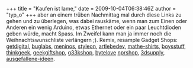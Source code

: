 +++
title = "Kaufen ist lame,"
date = 2009-10-04T06:38:46Z
author = "typ_o"
+++
aber an einem trüben Nachmittag mal durch diese Links zu gehen und zu
überlegen, was dabei rauskäme, wenn man zum Einen oder Anderen ein
wenig Arduino, etwas Ethernet oder ein paar Leuchtdioden geben würde,
macht Spass. Im Zweifel kann man ja immer noch die Weihnachtswunschliste
verlängern ;). Remix, resample Gadget Shops:
[getdigital](http://www.getdigital.de/),
[buglabs](http://www.buglabs.net/products),
[meninos](http://www.meninos.us/),
[styleon](http://www.styleon.de/index.html?cmd=setshoprubrik&rubrik=283),
[artlebedev](http://www.artlebedev.com/),
[mathe-shirts](http://www.mathe-shirts.de/mathemagiker/gauss/),
[boysstuff](http://www.boysstuff.co.uk/),
[thinkgeek](http://www.thinkgeek.com/),
[geekgiftshop](http://www.geekgiftshop.net/content-categories/cat-403_404/illuminated_shirts.html),
[g33kshop](http://www.g33kshop.com/),
[bytelove](http://www.bytelove.com/stuff/gadgets/cat_14.html)
[nprshop](http://shop.npr.org/catalog/Geek_Bouteek-34-1.html),
[3dsupply](http://www.3dsupply.de/shop/index.php),
[ausgefallene-ideen](http://blog.ausgefallene-ideen.com/).
